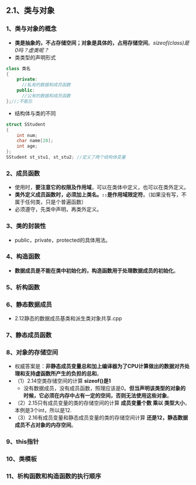 ## 2.1、类与对象

### 1、类与对象的概念

+ **类是抽象的，不占存储空间；对象是具体的，占用存储空间**。*sizeof(class)是0吗？虚类呢？*
+ 类类型的声明形式

```cpp
class 类名
{
    private:
      //私有的数据和成员函数
    public:
      //公有的数据和成员函数
};//;不能忘
```

+ 结构体与类的不同

```cpp
struct SStudent
{
	int num;
	char name[20];
	int age;
};
SStudent st_stu1, st_stu2; //定义了两个结构体变量
```

### 2、成员函数

+ 使用时，**要注意它的权限及作用域**，可以在类体中定义，也可以在类外定义。
+ **类外定义成员函数时，必须加上类名。`::`是作用域限定符**。（如果没有写，不属于任何类，只是个普遍函数）
+ 必须遵守，先类中声明，再类外定义。

### 3、类的封装性

+ public，private，protected的具体用法。

### 4、构造函数

+ **数据成员是不能在类中初始化的，构造函数用于处理数据成员的初始化**。

### 5、析构函数

### 6、静态数据成员

+ 2.12静态的数据成员基类和派生类对象共享.cpp

### 7、静态成员函数

### 8、对象的存储空间

+ 权威答案是：**非静态成员变量总和加上编译器为了CPU计算做出的数据对齐处理和支持虚函数所产生的负担的总和**。
+ （1）2.14空类存储空间的计算  **sizeof()是1**
  + 没有数据成员，没有成员函数，照理应该是0。**但当声明该类型的对象的时候，它必须在内存中占有一定的空间，否则无法使用这些对象**。
+ （2）2.15只有成员变量的类的存储空间的计算   **成员变量个数 乘以 类型大小**，本例是3个int，所以是12.
+ （3）2.16有成员变量和静态成员变量的类的存储空间计算 **还是12，静态数据成员不占对象的内存空间**。

### 9、this指针

### 10、类模板

### 11、析构函数和构造函数的执行顺序